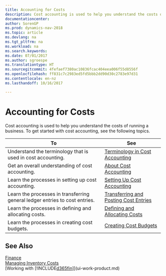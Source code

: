 ```yaml
---
title: Accounting for Costs
description: Cost accounting is used to help you understand the costs of running a business. To get started with cost accounting, see the following topics.
documentationcenter: 
author: SorenGP
ms.prod: dynamics-nav-2018
ms.topic: article
ms.devlang: na
ms.tgt_pltfrm: na
ms.workload: na
ms.search.keywords: 
ms.date: 07/01/2017
ms.author: sgroespe
ms.translationtype: HT
ms.sourcegitcommit: 4fefaef7380ac10836fcac404eea006f55d8556f
ms.openlocfilehash: ff831c7c2983ed5fd5bbb2dd90d30c2783e97d31
ms.contentlocale: en-nz
ms.lasthandoff: 10/16/2017

---
```

# <a name="accounting-for-costs"></a>Accounting for Costs
Cost accounting is used to help you understand the costs of running a business. To get started with cost accounting, see the following topics.  

|To|See|  
|--------|---------|  
|Understand the terminology that is used in cost accounting.|[Terminology in Cost Accounting](finance-terminology-in-cost-accounting.md)|  
|Get an overall understanding of cost accounting.|[About Cost Accounting](finance-about-cost-accounting.md)|  
|Learn the processes in setting up cost accounting.|[Setting Up Cost Accounting](finance-set-up-cost-accounting.md)|  
|Learn the processes in transferring general ledger entries to cost entries.|[Transferring and Posting Cost Entries](finance-transfer-and-post-cost-entries.md)|  
|Learn the processes in defining and allocating costs.|[Defining and Allocating Costs](finance-define-and-allocate-costs.md)|  
|Learn the processes in creating cost budgets.|[Creating Cost Budgets](finance-create-cost-budgets.md)|  

## <a name="see-also"></a>See Also  
[Finance](finance.md)  
[Managing Inventory Costs](finance-manage-inventory-costs.md)  
[Working with [!INCLUDE[d365fin](includes/d365fin_md.md)]](ui-work-product.md)

